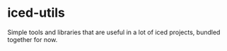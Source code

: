 iced-utils
==========

Simple tools and libraries that are useful in a lot of iced projects, bundled together for now.
